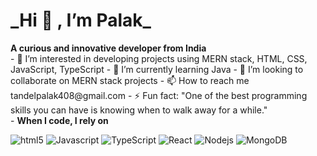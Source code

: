 <h1> _Hi 👋 , I’m Palak_ <br/> </h1>
<b>A curious and innovative developer from India</b> <br/> 
- 👀 I’m interested in developing projects using MERN stack, HTML, CSS, JavaScript, TypeScript
- 🌱 I’m currently learning Java
- 💞️ I’m looking to collaborate on MERN stack projects
- 📫 How to reach me tandelpalak408@gmail.com
- ⚡ Fun fact: "One of the best programming skills you can have is knowing when to walk away for a while." </br>
- <b>When I code, I rely on</b>
<p>
  <img alt="html5" src="https://img.shields.io/badge/-HTML5-E34F26?style=flat-square&logo=html5&logoColor=white" />  
 <img alt="Javascript" src="https://img.shields.io/badge/-javascript-f7df1c?style=flat-square&logo=javascript&logoColor=black" />
  <img alt="TypeScript" src="https://img.shields.io/badge/-TypeScript-007ACC?style=flat-square&logo=typescript&logoColor=white" />
  <img alt="React" src="https://img.shields.io/badge/-React-45b8d8?style=flat-square&logo=react&logoColor=white" />
  <img alt="Nodejs" src="https://img.shields.io/badge/-Nodejs-43853d?style=flat-square&logo=Node.js&logoColor=white" />
   <img alt="MongoDB" src="https://img.shields.io/badge/-MongoDB-13aa52?style=flat-square&logo=mongodb&logoColor=white" />
  </p> 
<!---
Palak25-hub/Palak25-hub is a ✨ special ✨ repository because its `README.md` (this file) appears on your GitHub profile.
You can click the Preview link to take a look at your changes.
--->
